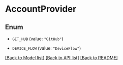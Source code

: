 # AccountProvider

## Enum


* `GIT_HUB` (value: `"GitHub"`)

* `DEVICE_FLOW` (value: `"DeviceFlow"`)


[[Back to Model list]](../README.md#documentation-for-models) [[Back to API list]](../README.md#documentation-for-api-endpoints) [[Back to README]](../README.md)


